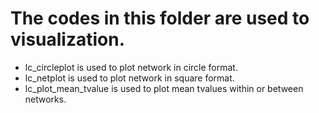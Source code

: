 # The codes in this folder are used to visualization.
- lc_circleplot is used to plot network in circle format.
- lc_netplot is used to plot network in square format.
- lc_plot_mean_tvalue is used to plot mean tvalues within or between networks.